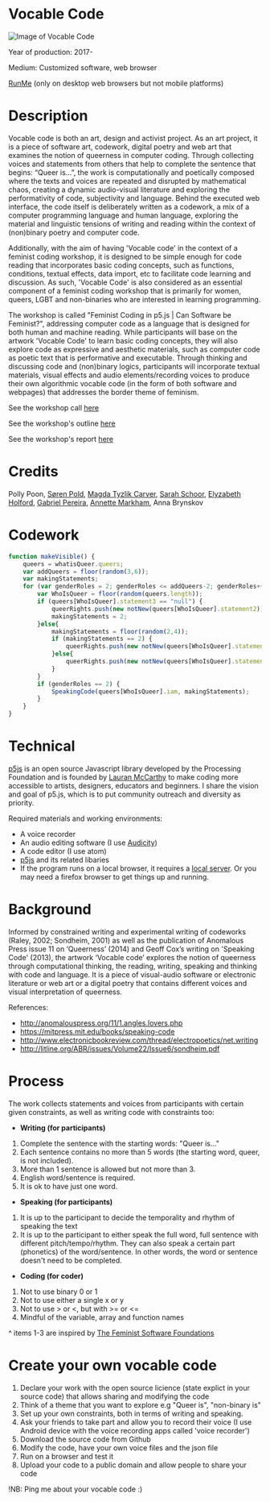 # Vocable Code

![Image of Vocable Code](http://siusoon.net/wp-content/uploads/2017/10/vocablecode.png)

Year of production: 2017-

Medium: Customized software, web browser

[RunMe](https://cdn.rawgit.com/siusoon/VocableCode/a86256e4/vocablecode_program/index.html)
(only on desktop web browsers but not mobile platforms) 

# Description

Vocable code is both an art, design and activist project. As an art project, it is a piece of software art, codework, digital poetry and web art that examines the notion of queerness in computer coding. Through collecting voices and statements from others that help to complete the sentence that begins: “Queer is…”, the work is computationally and poetically composed where the texts and voices are repeated and disrupted by mathematical chaos, creating a dynamic audio-visual literature and exploring the performativity of code, subjectivity and language. Behind the executed web interface, the code itself is deliberately written as a codework, a mix of a computer programming language and human language, exploring the material and linguistic tensions of writing and reading within the context of (non)binary poetry and computer code.

Additionally, with the aim of having 'Vocable code' in the context of a feminist coding workshop, it is designed to be simple enough for code reading that incorporates basic coding concepts, such as functions, conditions, textual effects, data import, etc to facilitate code learning and discussion. As such, 'Vocable Code' is also considered as an essential component of a feminist coding workshop that is primarily for women, queers, LGBT and non-binaries who are interested in learning programming. 

The workshop is called "Feminist Coding in p5.js | Can Software be Feminist?", addressing computer code as a language that is designed for both human and machine reading. While participants will base on the artwork 'Vocable Code' to learn basic coding concepts, they will also explore code as expressive and aesthetic materials, such as computer code as poetic text that is performative and executable. Through thinking and discussing code and (non)binary logics, participants will incorporate textual materials, visual effects and audio elements/recording voices to produce their own algorithmic vocable code (in the form of both software and webpages) that addresses the border theme of feminism.

See the workshop call [here](http://notnull.andersvisti.dk/winnie.php)

See the workshop's outline [here](https://github.com/siusoon/VocableCode/tree/master/workshop)

See the workshop's report [here](http://computationalthinking.siusoon.net/articles/a-report-on-the-feminist-coding-workshop-in-p5-js/)

# Credits

Polly Poon, [Søren Pold](http://pure.au.dk/portal/en/persons/id(4db7e12a-61c5-4e14-9259-5a071cb224eb).html), [Magda Tyzlik Carver](http://thecommonpractice.org/), [Sarah Schoor](http://pure.au.dk/portal/en/persons/id(eee59ed0-acdd-45a2-8661-79fab555a694).html), [Elyzabeth Holford](http://ohiofusion.com/10-questions-with-elyzabeth-holford/), [Gabriel Pereira](http://gabrielpereira.net/), [Annette Markham](https://annettemarkham.com/), Anna Brynskov

# Codework
```javascript
function makeVisible() {
	queers = whatisQueer.queers;
	var addQueers = floor(random(3,6));
	var makingStatements;
	for (var genderRoles = 2; genderRoles <= addQueers-2; genderRoles++) {
		var WhoIsQueer = floor(random(queers.length));
		if (queers[WhoIsQueer].statement3 == "null") {
			queerRights.push(new notNew(queers[WhoIsQueer].statement2));
			makingStatements = 2;
		}else{
			makingStatements = floor(random(2,4));
			if (makingStatements == 2) {
				queerRights.push(new notNew(queers[WhoIsQueer].statement2));
			}else{
				queerRights.push(new notNew(queers[WhoIsQueer].statement3));
			}
		}
		if (genderRoles == 2) {
			SpeakingCode(queers[WhoIsQueer].iam, makingStatements);
		}
	}
}
```

# Technical

[p5js](https://p5js.org/) is an open source Javascript library developed by the Processing Foundation and is founded by [Lauran McCarthy](http://lauren-mccarthy.com/) to make coding more accessible to artists, designers, educators and beginners. I share the vision and goal of p5.js, which is to put community outreach and diversity as priority. 

Required materials and working environments: 
- A voice recorder 
- An audio editing software (I use [Audicity](http://www.audacityteam.org/)) 
- A code editor (I use atom)
- [p5js](https://p5js.org/) and its related libaries
- If the program runs on a local browser, it requires a [local server](https://github.com/processing/p5.js/wiki/Local-server). Or you may need a firefox browser to get things up and running. 

# Background

Informed by constrained writing and experimental writing of codeworks (Raley, 2002; Sondheim, 2001) as well as the publication of Anomalous Press issue 11 on ‘Queerness’ (2014) and Geoff Cox’s writing on 'Speaking Code' (2013), the artwork ‘Vocable code’ explores the notion of queerness through computational thinking, the reading, writing, speaking and thinking with code and language. It is a piece of visual-audio software or electronic literature or web art or a digital poetry that contains different voices and visual interpretation of queerness.

References:

* http://anomalouspress.org/11/1.angles.lovers.php
* https://mitpress.mit.edu/books/speaking-code
* http://www.electronicbookreview.com/thread/electropoetics/net.writing
* http://litline.org/ABR/issues/Volume22/Issue6/sondheim.pdf

# Process

The work collects statements and voices from participants with certain given constraints, as well as writing code with constraints too:

- **Writing (for participants)**
1. Complete the sentence with the starting words: "Queer is..."
2. Each sentence contains no more than 5 words (the starting word, queer, is not included).
3. More than 1 sentence is allowed but not more than 3.
4. English word/sentence is required.
5. It is ok to have just one word.

- **Speaking (for participants)**
1. It is up to the participant to decide the temporality and rhythm of speaking the text
2. It is up to the participant to either speak the full word, full sentence with different pitch/tempo/rhythm. They can also speak a certain part (phonetics) of the word/sentence. In other words, the word or sentence doesn't need to be completed.

- **Coding (for coder)**
1. Not to use binary 0 or 1
2. Not to use either a single x or y
3. Not to use > or <, but with >= or <=
4. Mindful of the variable, array and function names

^ items 1-3 are inspired by [The Feminist Software Foundations](https://github.com/TheFeministSoftwareFoundation/C-plus-Equality) 


# Create your own vocable code

1. Declare your work with the open source licience (state explict in your source code) that allows sharing and modifying the code
2. Think of a theme that you want to explore e.g "Queer is", "non-binary is"
3. Set up your own constraints, both in terms of writing and speaking.
4. Ask your friends to take part and allow you to record their voice (I use Android device with the voice recording apps called 'voice recorder') 
5. Download the source code from Github
6. Modify the code, have your own voice files and the json file
7. Run on a browser and test it
8. Upload your code to a public domain and allow people to share your code

!NB: Ping me about your vocable code :) 
